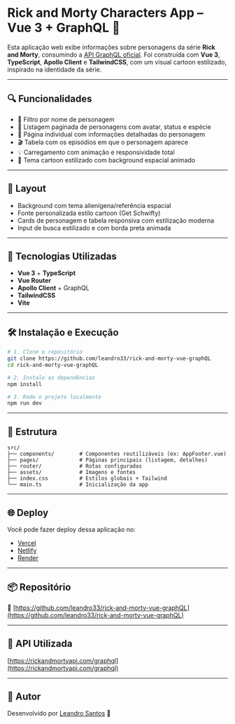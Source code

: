 # Rick and Morty Characters App – Vue 3 + GraphQL 🎉

Esta aplicação web exibe informações sobre personagens da série **Rick and Morty**, consumindo a [API GraphQL oficial](https://rickandmortyapi.com/graphql). Foi construída com **Vue 3**, **TypeScript**, **Apollo Client** e **TailwindCSS**, com um visual cartoon estilizado, inspirado na identidade da série.

---

## 🔍 Funcionalidades

- 🔎 Filtro por nome de personagem
- 📄 Listagem paginada de personagens com avatar, status e espécie
- 👤 Página individual com informações detalhadas do personagem
- 🎬 Tabela com os episódios em que o personagem aparece
- 💡 Carregamento com animação e responsividade total
- 🎨 Tema cartoon estilizado com background espacial animado

---

## 📸 Layout

- Background com tema alienígena/referência espacial
- Fonte personalizada estilo cartoon (Get Schwifty)
- Cards de personagem e tabela responsiva com estilização moderna
- Input de busca estilizado e com borda preta animada

---

## 🚀 Tecnologias Utilizadas

- **Vue 3** + **TypeScript**
- **Vue Router**
- **Apollo Client** + GraphQL
- **TailwindCSS**
- **Vite**

---

## 🛠️ Instalação e Execução

```bash
# 1. Clone o repositório
git clone https://github.com/leandro33/rick-and-morty-vue-graphQL
cd rick-and-morty-vue-graphQL

# 2. Instale as dependências
npm install

# 3. Rode o projeto localmente
npm run dev
```

---

## 📁 Estrutura

```
src/
├── components/        # Componentes reutilizáveis (ex: AppFooter.vue)
├── pages/             # Páginas principais (listagem, detalhes)
├── router/            # Rotas configuradas
├── assets/            # Imagens e fontes
├── index.css          # Estilos globais + Tailwind
└── main.ts            # Inicialização da app
```

---

## 🌐 Deploy

Você pode fazer deploy dessa aplicação no:
- [Vercel](https://vercel.com/)
- [Netlify](https://netlify.com/)
- [Render](https://render.com/)

---

## 📦 Repositório

🔗 [https://github.com/leandro33/rick-and-morty-vue-graphQL](https://github.com/leandro33/rick-and-morty-vue-graphQL)

---

## 🧪 API Utilizada

[https://rickandmortyapi.com/graphql](https://rickandmortyapi.com/graphql)

---

## 🧠 Autor

Desenvolvido por [Leandro Santos](https://github.com/leandro33) 💚